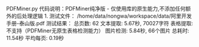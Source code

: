 ﻿PDFMiner.py
    代码说明：PDFMiner纯净版 - 仅使用库的原生能力,不添加任何额外的后处理逻辑
    1. 测试文件：
        /home/data/nongwa/workspace/data/阿里开发手册-泰山版.pdf
        测试结果：
            总页数: 62
            文本提取: 5.67秒, 70027字符
            表格提取: 不支持（PDFMiner无原生表格检测能力）
            图片检测: 5.84秒, 66个图片
            总耗时: 11.54秒
            平均每页: 0.19秒